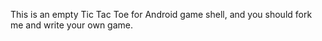This is an empty Tic Tac Toe for Android game shell, and you should fork me and write your own game.
